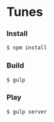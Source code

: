 Tunes
=====

### Install

```sh
$ npm install
```

### Build

```sh
$ gulp
```

### Play

```sh
$ gulp server
```
